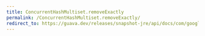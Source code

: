 ```yaml
---
title: ConcurrentHashMultiset.removeExactly
permalink: /ConcurrentHashMultiset.removeExactly/
redirect_to: https://guava.dev/releases/snapshot-jre/api/docs/com/google/common/collect/ConcurrentHashMultiset.html#removeExactly-java.lang.Object-int-
---
```

